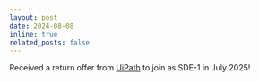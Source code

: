 ```yaml
---
layout: post
date: 2024-08-08
inline: true
related_posts: false
---
```


Received a return offer from [UiPath](https://www.uipath.com/) to join as SDE-1 in July 2025!
